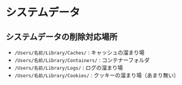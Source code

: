 # システムデータ
## システムデータの削除対応場所
- `/Users/名前/Library/Caches/` : キャッシュの溜まり場
- `/Users/名前/Library/Containers/` : コンテナーフォルダ
- `/Users/名前/Library/Logs/` : ログの溜まり場
- `/Users/名前/Library/Cookies/` : クッキーの溜まり場（あまり無い）

